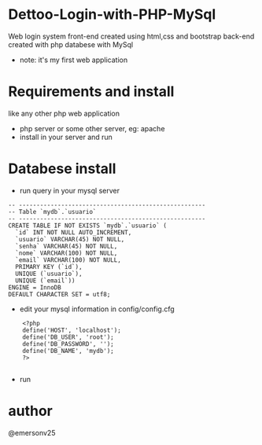 # Dettoo-Login-with-PHP-MySql
Web login system
front-end created using html,css and bootstrap
back-end created with php
databese with MySql
* note: it's my first web application


# Requirements and install
like any other php web application

* php server or some other server, eg: apache
* install in your server and run

# Databese install
* run query in your mysql server
```
-- -----------------------------------------------------
-- Table `mydb`.`usuario`
-- -----------------------------------------------------
CREATE TABLE IF NOT EXISTS `mydb`.`usuario` (
  `id` INT NOT NULL AUTO_INCREMENT,
  `usuario` VARCHAR(45) NOT NULL,
  `senha` VARCHAR(45) NOT NULL,
  `nome` VARCHAR(100) NOT NULL,
  `email` VARCHAR(100) NOT NULL,
  PRIMARY KEY (`id`),
  UNIQUE (`usuario`),
  UNIQUE (`email`))
ENGINE = InnoDB
DEFAULT CHARACTER SET = utf8;
```
* edit your mysql information in config/config.cfg
```
    <?php
    define('HOST', 'localhost');
    define('DB_USER', 'root');
    define('DB_PASSWORD', '');
    define('DB_NAME', 'mydb');
    ?>
  
```

* run

# author
@emersonv25
 
